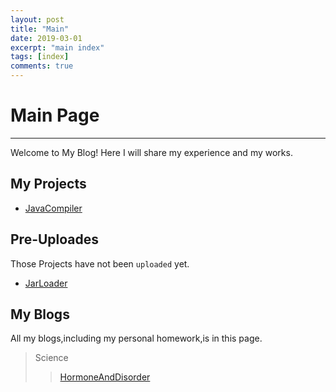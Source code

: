 ```yaml
---
layout: post
title: "Main"
date: 2019-03-01
excerpt: "main index"
tags: [index]
comments: true
---
```

# Main Page
----------
Welcome to My Blog!
Here I will share my experience and my works.  
## My Projects
+ [JavaCompiler](https://qiufeng54321.github.io/posts/projects/JavaCompiler)  

## Pre-Uploades
Those Projects have not been `uploaded` yet.  
+ [JarLoader](https://qiufeng54321.github.io/posts/pre-uploads/JarLoader)  

## My Blogs  
All my blogs,including my personal homework,is in this page.  
>Science
>>[HormoneAndDisorder](https://qiufeng54321.github.io/posts/blogs/science/HormoneAndDisorder)
